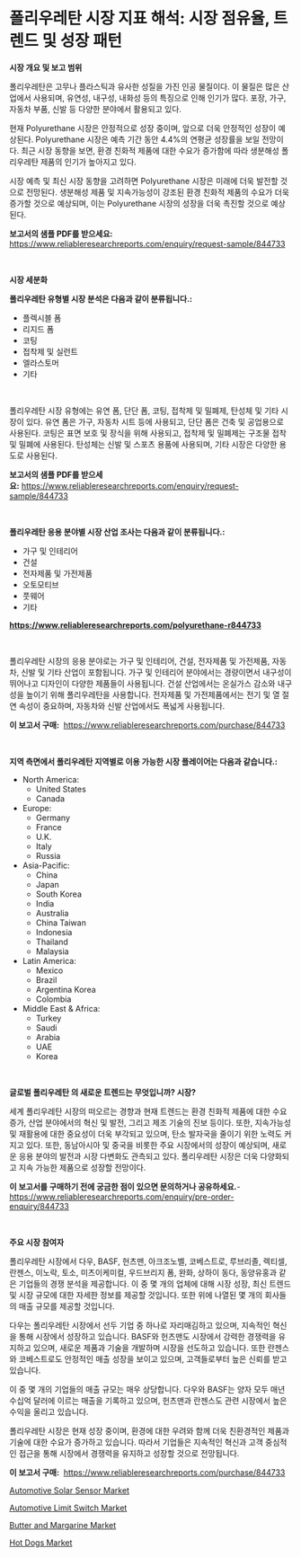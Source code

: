<p><h1>폴리우레탄 시장 지표 해석: 시장 점유율, 트렌드 및 성장 패턴</h1></p><p><strong>시장 개요 및 보고 범위</strong></p>
<p><p>폴리우레탄은 고무나 플라스틱과 유사한 성질을 가진 인공 물질이다. 이 물질은 많은 산업에서 사용되며, 유연성, 내구성, 내화성 등의 특징으로 인해 인기가 많다. 포장, 가구, 자동차 부품, 신발 등 다양한 분야에서 활용되고 있다.</p><p>현재 Polyurethane 시장은 안정적으로 성장 중이며, 앞으로 더욱 안정적인 성장이 예상된다. Polyurethane 시장은 예측 기간 동안 4.4%의 연평균 성장률을 보일 전망이다. 최근 시장 동향을 보면, 환경 친화적 제품에 대한 수요가 증가함에 따라 생분해성 폴리우레탄 제품의 인기가 높아지고 있다.</p><p>시장 예측 및 최신 시장 동향을 고려하면 Polyurethane 시장은 미래에 더욱 발전할 것으로 전망된다. 생분해성 제품 및 지속가능성이 강조된 환경 친화적 제품의 수요가 더욱 증가할 것으로 예상되며, 이는 Polyurethane 시장의 성장을 더욱 촉진할 것으로 예상된다.</p></p>
<p><strong>보고서의 샘플 PDF를 받으세요:</strong> <a href="https://www.reliableresearchreports.com/enquiry/request-sample/844733">https://www.reliableresearchreports.com/enquiry/request-sample/844733</a></p>
<p>&nbsp;</p>
<p><strong>시장 세분화</strong></p>
<p><strong>폴리우레탄 유형별 시장 분석은 다음과 같이 분류됩니다.:</strong></p>
<p><ul><li>플렉시블 폼</li><li>리지드 폼</li><li>코팅</li><li>접착제 및 실런트</li><li>엘라스토머</li><li>기타</li></ul></p>
<p>&nbsp;</p>
<p><p>폴리우레탄 시장 유형에는 유연 폼, 단단 폼, 코팅, 접착제 및 밀폐제, 탄성체 및 기타 시장이 있다. 유연 폼은 가구, 자동차 시트 등에 사용되고, 단단 폼은 건축 및 공업용으로 사용된다. 코팅은 표면 보호 및 장식을 위해 사용되고, 접착제 및 밀폐제는 구조물 접착 및 밀폐에 사용된다. 탄성체는 신발 및 스포츠 용품에 사용되며, 기타 시장은 다양한 용도로 사용된다.</p></p>
<p><strong>보고서의 샘플 PDF를 받으세요:</strong>&nbsp;<a href="https://www.reliableresearchreports.com/enquiry/request-sample/844733">https://www.reliableresearchreports.com/enquiry/request-sample/844733</a></p>
<p>&nbsp;</p>
<p><strong> 폴리우레탄 응용 분야별 시장 산업 조사는 다음과 같이 분류됩니다.:</strong></p>
<p><ul><li>가구 및 인테리어</li><li>건설</li><li>전자제품 및 가전제품</li><li>오토모티브</li><li>풋웨어</li><li>기타</li></ul></p>
<p><strong><a href="https://www.reliableresearchreports.com/polyurethane-r844733">https://www.reliableresearchreports.com/polyurethane-r844733</a></strong></p>
<p>&nbsp;</p>
<p><p>폴리우레탄 시장의 응용 분야로는 가구 및 인테리어, 건설, 전자제품 및 가전제품, 자동차, 신발 및 기타 산업이 포함됩니다. 가구 및 인테리어 분야에서는 경량이면서 내구성이 뛰어나고 디자인이 다양한 제품들이 사용됩니다. 건설 산업에서는 온실가스 감소와 내구성을 높이기 위해 폴리우레탄을 사용합니다. 전자제품 및 가전제품에서는 전기 및 열 절연 속성이 중요하며, 자동차와 신발 산업에서도 폭넓게 사용됩니다.</p></p>
<p><strong>이 보고서 구매:</strong>&nbsp; <a href="https://www.reliableresearchreports.com/purchase/844733">https://www.reliableresearchreports.com/purchase/844733</a></p>
<p>&nbsp;</p>
<p><strong>지역 측면에서 폴리우레탄 지역별로 이용 가능한 시장 플레이어는 다음과 같습니다.:</strong></p>
<p><ul>
    <li>
        North America:
        <ul>
            <li>United States</li>
            <li>Canada</li>
        </ul>
    </li>
    <li>
        Europe:
        <ul>
            <li>Germany</li>
            <li>France</li>
            <li>U.K.</li>
            <li>Italy</li>
            <li>Russia</li>
        </ul>
    </li>
    <li>
        Asia-Pacific:
        <ul>
            <li>China</li>
            <li>Japan</li>
            <li>South Korea</li>
            <li>India</li>
            <li>Australia</li>
            <li>China Taiwan</li>
            <li>Indonesia</li>
            <li>Thailand</li>
            <li>Malaysia</li>
        </ul>
    </li>
    <li>
        Latin America:
        <ul>
            <li>Mexico</li>
            <li>Brazil</li>
            <li>Argentina Korea</li>
            <li>Colombia</li>
        </ul>
    </li>
    <li>
        Middle East & Africa:
        <ul>
            <li>Turkey</li>
            <li>Saudi</li>
            <li>Arabia</li>
            <li>UAE</li>
            <li>Korea</li>
        </ul>
    </li>
    </ul></p>
<p>&nbsp;</p>
<p><strong>글로벌 폴리우레탄 의 새로운 트렌드는 무엇입니까? 시장?</strong></p>
<p><p>세계 폴리우레탄 시장의 떠오르는 경향과 현재 트렌드는 환경 친화적 제품에 대한 수요 증가, 산업 분야에서의 혁신 및 발전, 그리고 제조 기술의 진보 등이다. 또한, 지속가능성 및 재활용에 대한 중요성이 더욱 부각되고 있으며, 탄소 발자국을 줄이기 위한 노력도 커지고 있다. 또한, 동남아시아 및 중국을 비롯한 주요 시장에서의 성장이 예상되며, 새로운 응용 분야의 발전과 시장 다변화도 관측되고 있다. 폴리우레탄 시장은 더욱 다양화되고 지속 가능한 제품으로 성장할 전망이다.</p></p>
<p><strong>이 보고서를 구매하기 전에 궁금한 점이 있으면 문의하거나 공유하세요.</strong>- <a href="https://www.reliableresearchreports.com/enquiry/pre-order-enquiry/844733">https://www.reliableresearchreports.com/enquiry/pre-order-enquiry/844733</a></p>
<p>&nbsp;</p>
<p><strong>주요 시장 참여자</strong></p>
<p><p>폴리우레탄 시장에서 다우, BASF, 헌츠맨, 아크조노벨, 코베스트로, 루브리졸, 렉티셀, 란젠스, 이노락, 토소, 미츠이케미컬, 우드브리지 폼, 완화, 상하이 동다, 동양유홍과 같은 기업들의 경쟁 분석을 제공합니다. 이 중 몇 개의 업체에 대해 시장 성장, 최신 트렌드 및 시장 규모에 대한 자세한 정보를 제공할 것입니다. 또한 위에 나열된 몇 개의 회사들의 매출 규모를 제공할 것입니다. </p><p>다우는 폴리우레탄 시장에서 선두 기업 중 하나로 자리매김하고 있으며, 지속적인 혁신을 통해 시장에서 성장하고 있습니다. BASF와 헌츠맨도 시장에서 강력한 경쟁력을 유지하고 있으며, 새로운 제품과 기술을 개발하며 시장을 선도하고 있습니다. 또한 란젠스와 코베스트로도 안정적인 매출 성장을 보이고 있으며, 고객들로부터 높은 신뢰를 받고 있습니다.</p><p>이 중 몇 개의 기업들의 매출 규모는 매우 상당합니다. 다우와 BASF는 양자 모두 매년 수십억 달러에 이르는 매출을 기록하고 있으며, 헌츠맨과 란젠스도 관련 시장에서 높은 수익을 올리고 있습니다.</p><p>폴리우레탄 시장은 현재 성장 중이며, 환경에 대한 우려와 함께 더욱 친환경적인 제품과 기술에 대한 수요가 증가하고 있습니다. 따라서 기업들은 지속적인 혁신과 고객 중심적인 접근을 통해 시장에서 경쟁력을 유지하고 성장할 것으로 전망됩니다.</p></p>
<p><strong>이 보고서 구매:</strong>&nbsp;&nbsp;<a href="https://www.reliableresearchreports.com/purchase/844733">https://www.reliableresearchreports.com/purchase/844733</a></p>
<p><p><a href="https://www.linkedin.com/pulse/automotive-solar-sensor-market-size-trends-growth-outlook-forecasted-rzqzc?trackingId=pg9jVaZ2h7cE8z%2B3X5MJRA%3D%3D">Automotive Solar Sensor Market</a></p><p><a href="https://www.linkedin.com/pulse/global-automotive-limit-switch-market-size-trends-insights-projections-xl2sf?trackingId=i6kB0euMomPzif5x7gNdhA%3D%3D">Automotive Limit Switch Market</a></p><p><a href="https://github.com/lubmix/Market-Research-Report-List-2/blob/main/butter-and-margarine-market.md">Butter and Margarine Market</a></p><p><a href="https://github.com/Hazelklievgspy6vdcsmu106w/Market-Research-Report-List-1/blob/main/hot-dogs-market.md">Hot Dogs Market</a></p></p>